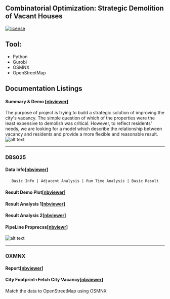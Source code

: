 ## Combinatorial Optimization: Strategic Demolition of Vacant Houses

[![license](https://img.shields.io/github/license/mashape/apistatus.svg)](https://github.com/LennyFan/City_Demolishment_Research/blob/master/LICENSE)

## Tool:
* Python
* Gurobi
* OSMNX
* OpenStreetMap

## Documentation Listings

#### Summary & Demo [[nbviewer](http://nbviewer.jupyter.org/github/LennyFan/City_Demolishment_Research/blob/master/WorkLog/%5B01%5DSummary.ipynb)]
The purpose of project is trying to build a strategic solution of improving the city's vacancy. The simple question of which of the properties were the least expensive to demolish was critical. However, to reflect residents' needs, we are looking for a model which describe the relationship between vacancy and residents and provide a more flexible and reasonable result.
   
![alt text](https://github.com/LennyFan/City_Demolishment_Research/blob/master/WorkLog/combineplot/compare_d400_3color.png)

***

### DBS025

#### Data Info[[nbviewer](http://nbviewer.jupyter.org/github/LennyFan/City_Demolishment_Research/blob/master/WorkLog/%5B24%5D-NewDataBase-FullCity.ipynb)]

      `Basic Info | Adjacent Analysis | Run Time Analysis | Basic Result`

#### Result Demo Plot[[nbviewer](http://nbviewer.jupyter.org/github/LennyFan/City_Demolishment_Research/blob/master/WorkLog/28-SingleSolutionDemo.ipynb)]

#### Result Analysis 1[[nbviewer](http://nbviewer.jupyter.org/github/LennyFan/City_Demolishment_Research/blob/master/WorkLog/27-BasicResultAnalysis.ipynb)]

#### Result Analysis 2[[nbviewer](http://nbviewer.jupyter.org/github/LennyFan/City_Demolishment_Research/blob/master/WorkLog/29-TradeOffAnalysis.ipynb)]


#### PipeLine Proprecss[[nbviewr](http://nbviewer.jupyter.org/github/LennyFan/City_Demolishment_Research/blob/master/WorkLog/%5B26%5D-Pipeline-notebook.ipynb)]

![alt text][logo]

[logo]: https://github.com/LennyFan/City_Demolishment_Research/blob/master/WorkLog/combineplot/DataPipeline.png


***
### OXMNX

#### Report[[nbviewer](http://nbviewer.jupyter.org/github/LennyFan/City_Demolishment_Research/blob/master/WorkLog/%5B19%5DQuick-Implement-for-difference-distance.ipynb)]

#### City Footprint+Fetch City Vacancy[[nbviewer](https://github.com/LennyFan/City_Demolishment_Research/blob/master/WorkLog/%5B15%5DBaltimore_City_FootPrint%2BFetch_City_Vacancy.ipynb)]
Match the data to OpenStreetMap using OSMNX


   
